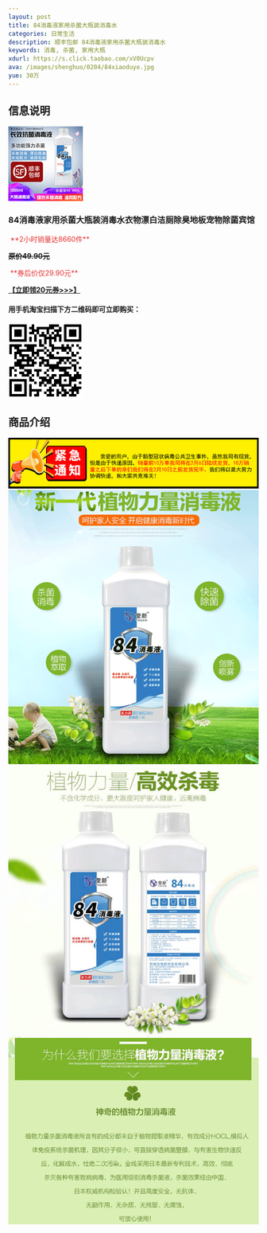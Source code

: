 ```yaml
---
layout: post
title: 84消毒液家用杀菌大瓶装消毒水
categories: 日常生活
description: 顺丰包邮 84消毒液家用杀菌大瓶装消毒水
keywords: 消毒, 杀菌, 家用大瓶
xdurl: https://s.click.taobao.com/xV0Ucpv
ava: /images/shenghuo/0204/84xiaoduye.jpg
yue: 30万
---
```




## 信息说明
![84消毒液大瓶家用](/images/shenghuo/0204/84xiaoduye.jpg)

### 84消毒液家用杀菌大瓶装消毒水衣物漂白洁厕除臭地板宠物除菌宾馆

 <img src="http://kindeditor.net/ke4/plugins/emoticons/images/100.gif" border="0" alt="" />
<span style="color:#E53333;">**2小时销量达8660件** </span>
<img src="http://kindeditor.net/ke4/plugins/emoticons/images/100.gif" border="0" alt="" />


**~~原价49.90元~~**

<img src="http://kindeditor.net/ke4/plugins/emoticons/images/100.gif" border="0" alt="" />
<span style="color:#E53333;">**券后价仅29.90元**</span>
<img src="http://kindeditor.net/ke4/plugins/emoticons/images/100.gif" border="0" alt="" />

<img src="http://kindeditor.net/ke4/plugins/emoticons/images/87.gif" border="0" alt="" />**[【立即领20元券>>>】](https://s.click.taobao.com/59xmbpv)**<img src="http://kindeditor.net/ke4/plugins/emoticons/images/87.gif" border="0" alt="" />


#### 用手机淘宝扫描下方二维码即可立即购买：

![84消毒液大瓶家用](/images/shenghuo/0204/84img.png)


## 商品介绍

![84消毒液大瓶家用](/images/shenghuo/0204/84tongzhi.jpg)
![84消毒液大瓶家用](/images/shenghuo/0204/84tu1.png)
![84消毒液大瓶家用](/images/shenghuo/0204/84tu2.jpg)
![84消毒液大瓶家用](/images/shenghuo/0204/84tu3.jpg)
